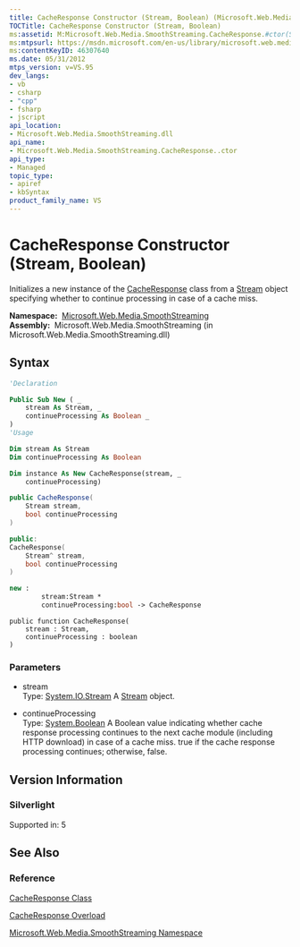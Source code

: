 ```yaml
---
title: CacheResponse Constructor (Stream, Boolean) (Microsoft.Web.Media.SmoothStreaming)
TOCTitle: CacheResponse Constructor (Stream, Boolean)
ms:assetid: M:Microsoft.Web.Media.SmoothStreaming.CacheResponse.#ctor(System.IO.Stream,System.Boolean)
ms:mtpsurl: https://msdn.microsoft.com/en-us/library/microsoft.web.media.smoothstreaming.cacheresponse.cacheresponse(v=VS.95)
ms:contentKeyID: 46307640
ms.date: 05/31/2012
mtps_version: v=VS.95
dev_langs:
- vb
- csharp
- "cpp"
- fsharp
- jscript
api_location:
- Microsoft.Web.Media.SmoothStreaming.dll
api_name:
- Microsoft.Web.Media.SmoothStreaming.CacheResponse..ctor
api_type:
- Managed
topic_type:
- apiref
- kbSyntax
product_family_name: VS
---
```


# CacheResponse Constructor (Stream, Boolean)

Initializes a new instance of the [CacheResponse](cacheresponse-class-microsoft-web-media-smoothstreaming_1.md) class from a [Stream](https://msdn.microsoft.com/library/8f86tw9e\(v=vs.95\)) object specifying whether to continue processing in case of a cache miss.

**Namespace:**  [Microsoft.Web.Media.SmoothStreaming](microsoft-web-media-smoothstreaming-namespace_1.md)  
**Assembly:**  Microsoft.Web.Media.SmoothStreaming (in Microsoft.Web.Media.SmoothStreaming.dll)

## Syntax

```vb
'Declaration

Public Sub New ( _
    stream As Stream, _
    continueProcessing As Boolean _
)
'Usage

Dim stream As Stream
Dim continueProcessing As Boolean

Dim instance As New CacheResponse(stream, _
    continueProcessing)
```

```csharp
public CacheResponse(
    Stream stream,
    bool continueProcessing
)
```

```cpp
public:
CacheResponse(
    Stream^ stream, 
    bool continueProcessing
)
```

``` fsharp
new : 
        stream:Stream * 
        continueProcessing:bool -> CacheResponse
```

```jscript
public function CacheResponse(
    stream : Stream, 
    continueProcessing : boolean
)
```

### Parameters

  - stream  
    Type: [System.IO.Stream](https://msdn.microsoft.com/library/8f86tw9e\(v=vs.95\))  
    A [Stream](https://msdn.microsoft.com/library/8f86tw9e\(v=vs.95\)) object.

<!-- end list -->

  - continueProcessing  
    Type: [System.Boolean](https://msdn.microsoft.com/library/a28wyd50\(v=vs.95\))  
    A Boolean value indicating whether cache response processing continues to the next cache module (including HTTP download) in case of a cache miss. true if the cache response processing continues; otherwise, false.

## Version Information

### Silverlight

Supported in: 5  

## See Also

### Reference

[CacheResponse Class](cacheresponse-class-microsoft-web-media-smoothstreaming_1.md)

[CacheResponse Overload](cacheresponse-constructor-microsoft-web-media-smoothstreaming_1.md)

[Microsoft.Web.Media.SmoothStreaming Namespace](microsoft-web-media-smoothstreaming-namespace_1.md)

